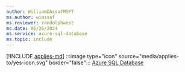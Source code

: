 ```yaml
---
author: WilliamDAssafMSFT
ms.author: wiassaf
ms.reviewer: randolphwest
ms.date: 06/26/2024
ms.service: azure-sql-database
ms.topic: include
---
```


[!INCLUDE [applies-md](applies-md.md)] :::image type="icon" source="media/applies-to/yes-icon.svg" border="false"::: [Azure SQL Database](/sql/sql-server/sql-docs-navigation-guide#applies-to)

